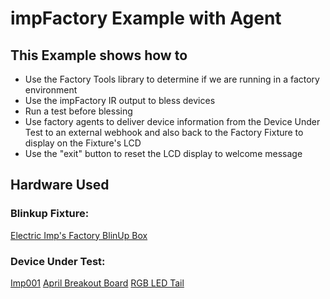 # impFactory Example with Agent

## This Example shows how to

* Use the Factory Tools library to determine if we are running in a factory environment
* Use the impFactory IR output to bless devices
* Run a test before blessing
* Use factory agents to deliver device information from the Device Under Test to an external webhook and also back to the Factory Fixture to display on the Fixture's LCD
* Use the "exit" button to reset the LCD display to welcome message

## Hardware Used

### Blinkup Fixture:
[Electric Imp's Factory BlinUp Box](https://store.electricimp.com/collections/featured-products/products/impfactory?variant=31163225426)

### Device Under Test:
[Imp001](https://store.electricimp.com/collections/featured-products/products/imp001?variant=31635697938)
[April Breakout Board](https://store.electricimp.com/collections/featured-products/products/april-boards?variant=31161538898)
[RGB LED Tail](https://electricimp.com/docs/tails/ws2812/)
